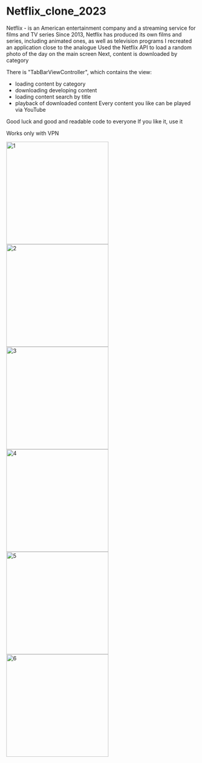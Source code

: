 # Netflix_clone_2023


Netflix - is ​​an American entertainment company and a streaming service for films and TV series
Since 2013, Netflix has produced its own films and series, including animated ones, as well as television programs
I recreated an application close to the analogue
Used the Netflix API to load a random photo of the day on the main screen
Next, content is downloaded by category

There is "TabBarViewController", which contains the view:
- loading content by category
- downloading developing content
- loading content search by title
- playback of downloaded content
Every content you like can be played via YouTube

Good luck and good and readable code to everyone
If you like it, use it

Works only with VPN



<img width="270" alt="1" src="https://github.com/NikolayGrinko/Netflix_clone_2023/assets/112849355/43cc3990-be1a-4cc1-b814-51ab86ddf801">


<img width="270" alt="2" src="https://github.com/NikolayGrinko/Netflix_clone_2023/assets/112849355/59c359c5-e045-4f2d-bc7e-c9a1d4bec473">


<img width="270" alt="3" src="https://github.com/NikolayGrinko/Netflix_clone_2023/assets/112849355/73bb4ba1-d3a3-4afd-a686-36a8f55cc016">



<img width="270" alt="4" src="https://github.com/NikolayGrinko/Netflix_clone_2023/assets/112849355/93097afe-0e25-461e-b4a5-df077f20bed8">



<img width="270" alt="5" src="https://github.com/NikolayGrinko/Netflix_clone_2023/assets/112849355/07a7b536-777b-4866-b6b9-35684864ebb0">



<img width="270" alt="6" src="https://github.com/NikolayGrinko/Netflix_clone_2023/assets/112849355/329e9f8c-6b91-4069-a209-e1f6127f2c80">
